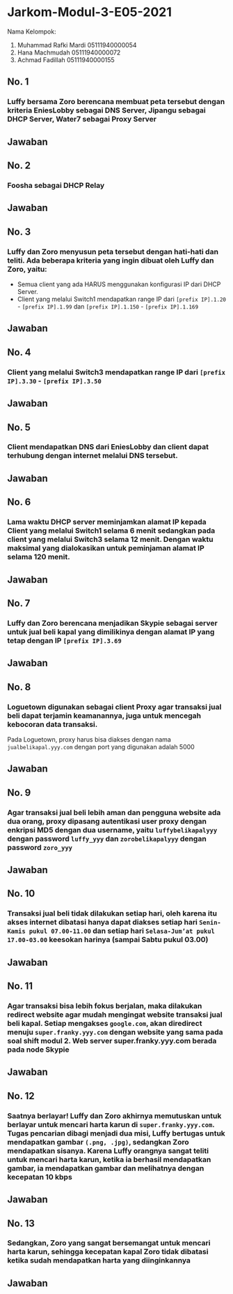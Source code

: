 # Jarkom-Modul-3-E05-2021

Nama Kelompok:
1. Muhammad Rafki Mardi 05111940000054
2. Hana Machmudah 05111940000072
3. Achmad Fadillah  05111940000155

## No. 1
### Luffy bersama Zoro berencana membuat peta tersebut dengan kriteria EniesLobby sebagai DNS Server, Jipangu sebagai DHCP Server, Water7 sebagai Proxy Server

## Jawaban


## No. 2
### Foosha sebagai DHCP Relay

## Jawaban


## No. 3
### Luffy dan Zoro menyusun peta tersebut dengan hati-hati dan teliti. Ada beberapa kriteria yang ingin dibuat oleh Luffy dan Zoro, yaitu:
- Semua client yang ada HARUS menggunakan konfigurasi IP dari DHCP Server.
- Client yang melalui Switch1 mendapatkan range IP dari `[prefix IP].1.20` - `[prefix IP].1.99` dan `[prefix IP].1.150` - `[prefix IP].1.169`


## Jawaban


## No. 4
### Client yang melalui Switch3 mendapatkan range IP dari `[prefix IP].3.30` - `[prefix IP].3.50`

## Jawaban


## No. 5
### Client mendapatkan DNS dari EniesLobby dan client dapat terhubung dengan internet melalui DNS tersebut.

## Jawaban


## No. 6
### Lama waktu DHCP server meminjamkan alamat IP kepada Client yang melalui Switch1 selama 6 menit sedangkan pada client yang melalui Switch3 selama 12 menit. Dengan waktu maksimal yang dialokasikan untuk peminjaman alamat IP selama 120 menit.

## Jawaban


## No. 7
### Luffy dan Zoro berencana menjadikan Skypie sebagai server untuk jual beli kapal yang dimilikinya dengan alamat IP yang tetap dengan IP `[prefix IP].3.69`

## Jawaban


## No. 8
### Loguetown digunakan sebagai client Proxy agar transaksi jual beli dapat terjamin keamanannya, juga untuk mencegah kebocoran data transaksi.
Pada Loguetown, proxy harus bisa diakses dengan nama `jualbelikapal.yyy.com` dengan port yang digunakan adalah 5000

## Jawaban


## No. 9
### Agar transaksi jual beli lebih aman dan pengguna website ada dua orang, proxy dipasang autentikasi user proxy dengan enkripsi MD5 dengan dua username, yaitu `luffybelikapalyyy` dengan password `luffy_yyy` dan `zorobelikapalyyy` dengan password `zoro_yyy`

## Jawaban


## No. 10
### Transaksi jual beli tidak dilakukan setiap hari, oleh karena itu akses internet dibatasi hanya dapat diakses setiap hari `Senin-Kamis pukul 07.00-11.00` dan setiap hari `Selasa-Jum’at pukul 17.00-03.00` keesokan harinya (sampai Sabtu pukul 03.00)

## Jawaban


## No. 11
### Agar transaksi bisa lebih fokus berjalan, maka dilakukan redirect website agar mudah mengingat website transaksi jual beli kapal. Setiap mengakses `google.com`, akan diredirect menuju `super.franky.yyy.com` dengan website yang sama pada soal shift modul 2. Web server super.franky.yyy.com berada pada node Skypie

## Jawaban


## No. 12
### Saatnya berlayar! Luffy dan Zoro akhirnya memutuskan untuk berlayar untuk mencari harta karun di `super.franky.yyy.com`. Tugas pencarian dibagi menjadi dua misi, Luffy bertugas untuk mendapatkan gambar `(.png, .jpg)`, sedangkan Zoro mendapatkan sisanya. Karena Luffy orangnya sangat teliti untuk mencari harta karun, ketika ia berhasil mendapatkan gambar, ia mendapatkan gambar dan melihatnya dengan kecepatan 10 kbps

## Jawaban


## No. 13
### Sedangkan, Zoro yang sangat bersemangat untuk mencari harta karun, sehingga kecepatan kapal Zoro tidak dibatasi ketika sudah mendapatkan harta yang diinginkannya

## Jawaban

